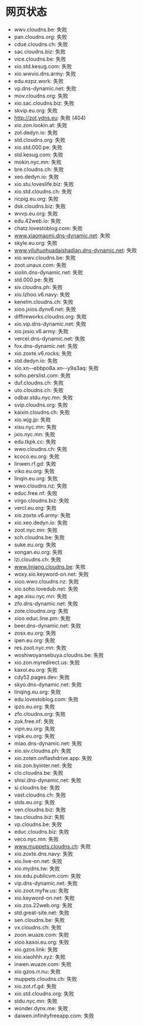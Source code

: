 # 网页状态
- wwv.cloudns.be: 失败
- pan.cloudns.org: 失败
- cdue.cloudns.ch: 失败
- sac.cloudns.biz: 失败
- vice.cloudns.be: 失败
- xio.std.kesug.com: 失败
- xio.wwvio.dns.army: 失败
- edu.ezpz.work: 失败
- vp.dns-dynamic.net: 失败
- mov.cloudns.org: 失败
- xio.sac.cloudns.biz: 失败
- skvip.eu.org: 失败
- http://zot.ydns.eu: 失败 (404)
- xio.zon.lookin.at: 失败
- zot.dedyn.io: 失败
- std.cloudns.org: 失败
- xio.std.000.pe: 失败
- std.kesug.com: 失败
- mokin.nyc.mn: 失败
- bre.cloudns.ch: 失败
- xeo.dedyn.io: 失败
- xio.stu.loveslife.biz: 失败
- xio.std.cloudns.ch: 失败
- ricpig.eu.org: 失败
- dsk.cloudns.biz: 失败
- wvvp.eu.org: 失败
- edu.42web.io: 失败
- chatz.lovestoblog.com: 失败
- www.xiaomaomi.dns-dynamic.net: 失败
- skyle.eu.org: 失败
- www.yiluhuohuadaishadian.dns-dynamic.net: 失败
- xio.wwv.cloudns.be: 失败
- zoot.unaux.com: 失败
- xiolin.dns-dynamic.net: 失败
- std.000.pe: 失败
- siv.cloudns.ph: 失败
- xio.lzhoo.v6.navy: 失败
- kenelm.cloudns.ch: 失败
- xioo.jxios.dynv6.net: 失败
- diffireworks.cloudns.org: 失败
- xio.vip.dns-dynamic.net: 失败
- xio.jxsio.v6.army: 失败
- vercel.dns-dynamic.net: 失败
- fox.dns-dynamic.net: 失败
- xio.zoxte.v6.rocks: 失败
- std.dedyn.io: 失败
- xio.xn--ebbpo8a.xn--y9a3aq: 失败
- soho.perslist.com: 失败
- duf.cloudns.ch: 失败
- uto.cloudns.ch: 失败
- odbar.stdu.nyc.mn: 失败
- svip.cloudns.org: 失败
- kaixin.cloudns.ch: 失败
- xio.wjg.jp: 失败
- xisu.nyc.mn: 失败
- jxio.nyc.mn: 失败
- edu.tkpk.cc: 失败
- wwo.cloudns.ch: 失败
- kcoco.eu.org: 失败
- linwen.rf.gd: 失败
- viko.eu.org: 失败
- linqin.eu.org: 失败
- wwo.cloudns.nz: 失败
- educ.free.nf: 失败
- virgo.cloudns.biz: 失败
- vercl.eu.org: 失败
- xio.zoxte.v6.army: 失败
- xio.xeo.dedyn.io: 失败
- zoot.nyc.mn: 失败
- sch.cloudns.be: 失败
- suke.eu.org: 失败
- xongan.eu.org: 失败
- lzi.cloudns.ch: 失败
- www.liniang.cloudns.be: 失败
- woxy.xio.keyword-on.net: 失败
- xioo.wwo.cloudns.nz: 失败
- xio.soho.lovedub.net: 失败
- age.xisu.nyc.mn: 失败
- zfo.dns-dynamic.net: 失败
- zote.cloudns.org: 失败
- xioo.educ.line.pm: 失败
- beer.dns-dynamic.net: 失败
- zosx.eu.org: 失败
- ipen.eu.org: 失败
- res.zoot.nyc.mn: 失败
- woshiwoyansebuya.cloudns.be: 失败
- xio.zon.myredirect.us: 失败
- kaxoi.eu.org: 失败
- cdy52.pages.dev: 失败
- skyo.dns-dynamic.net: 失败
- linqing.eu.org: 失败
- edu.lovestoblog.com: 失败
- ipzo.eu.org: 失败
- zfo.cloudns.org: 失败
- zok.free.nf: 失败
- vipn.eu.org: 失败
- vipk.eu.org: 失败
- miao.dns-dynamic.net: 失败
- xio.siv.cloudns.ph: 失败
- xio.zoten.onflashdrive.app: 失败
- xio.zon.byinter.net: 失败
- clo.cloudns.be: 失败
- shisi.dns-dynamic.net: 失败
- si.cloudns.be: 失败
- vast.cloudns.ch: 失败
- stds.eu.org: 失败
- ven.cloudns.biz: 失败
- tau.cloudns.biz: 失败
- vp.cloudns.be: 失败
- educ.cloudns.biz: 失败
- veco.nyc.mn: 失败
- www.muppets.cloudns.ch: 失败
- xio.zoxte.dns.navy: 失败
- xio.live-on.net: 失败
- xio.mydns.tw: 失败
- xio.edu.publicvm.com: 失败
- vip.dns-dynamic.net: 失败
- xio.zoot.myfw.us: 失败
- xio.keyword-on.net: 失败
- xio.zos.22web.org: 失败
- std.great-site.net: 失败
- sen.cloudns.be: 失败
- vx.cloudns.ch: 失败
- zoon.wuaze.com: 失败
- xioo.kaxoi.eu.org: 失败
- xio.gzos.link: 失败
- xio.xiaohhh.xyz: 失败
- inwen.wuaze.com: 失败
- xio.gzos.rr.nu: 失败
- muppets.cloudns.ch: 失败
- xio.zot.rf.gd: 失败
- xio.std.cloudns.org: 失败
- stdu.nyc.mn: 失败
- wonder.dynx.me: 失败
- daiwen.infinityfreeapp.com: 失败

